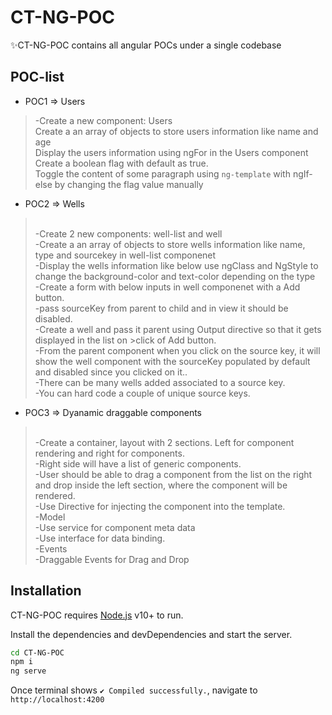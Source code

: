 # CT-NG-POC

✨CT-NG-POC contains all angular POCs under a single codebase


## POC-list

- POC1 => Users
> -Create a new component: Users
><br>Create a an array of objects to store users information like name and age
><br>Display the users information using ngFor in the Users component
><br>Create a boolean flag with default as true.
><br>Toggle the content of some paragraph using `ng-template` with ngIf-else by changing the flag value manually
- POC2 => Wells
><br>-Create 2 new components: well-list and well
><br>-Create a an array of objects to store wells information like name, type and sourcekey  in well-list componenet
><br>-Display the wells information like below use ngClass and NgStyle to change the background-color and text-color depending on the type
><br>-Create a form with below inputs in well componenet with a Add button.
><br>-pass sourceKey from parent to child and in view it should be disabled.
><br>-Create a well and pass it parent using Output directive so that it gets displayed in the list on >click of Add button.
><br>-From the parent component when you click on the source key, it will show the well component with the sourceKey populated by default and disabled since you clicked on it..
><br>-There can be many wells added associated to a source key.
><br>-You can hard code a couple of unique source keys.
- POC3 => Dyanamic draggable components
><br> -Create a container, layout with 2 sections. Left for component rendering and right for components.
><br> -Right side will have a list of generic components.
><br> -User should be able to drag a component from the list on the right and drop inside the left section, where the component will be rendered. 
><br> -Use Directive for injecting the component into the template.
><br> -Model
><br> -Use service for component meta data
><br> -Use interface for data binding.
><br> -Events
><br> -Draggable Events for Drag and Drop

## Installation

CT-NG-POC requires [Node.js](https://nodejs.org/) v10+ to run.

Install the dependencies and devDependencies and start the server.

```sh
cd CT-NG-POC
npm i
ng serve
```
Once terminal shows `✔ Compiled successfully.`, navigate to `http://localhost:4200`